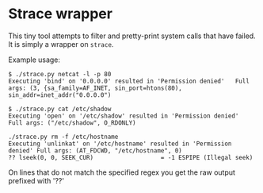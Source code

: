 # Strace wrapper

This tiny tool attempts to filter and pretty-print system calls that have failed. It is simply a wrapper on `strace`.

Example usage:

```
$ ./strace.py netcat -l -p 80
Executing 'bind' on '0.0.0.0' resulted in 'Permission denied'   Full args: (3, {sa_family=AF_INET, sin_port=htons(80), sin_addr=inet_addr("0.0.0.0")
```

```
$ ./strace.py cat /etc/shadow
Executing 'open' on '/etc/shadow' resulted in 'Permission denied'       Full args: ("/etc/shadow", O_RDONLY)
```

```
./strace.py rm -f /etc/hostname 
Executing 'unlinkat' on '/etc/hostname' resulted in 'Permission denied' Full args: (AT_FDCWD, "/etc/hostname", 0)
?? lseek(0, 0, SEEK_CUR)                   = -1 ESPIPE (Illegal seek)
```

On lines that do not match the specified regex you get the raw output prefixed with '??'
